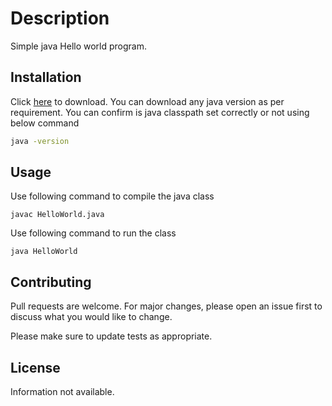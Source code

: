 # Description

Simple java Hello world program.

## Installation

Click [here](https://www.oracle.com/java/technologies/javase-jdk11-downloads.html) to download. You can download any java version as per requirement.
You can confirm is java classpath set correctly or not using below command
```bash
java -version
```

## Usage

Use following command to compile the java class
```
javac HelloWorld.java
```
Use following command to run the class

```
java HelloWorld
```

## Contributing
Pull requests are welcome. For major changes, please open an issue first to discuss what you would like to change.

Please make sure to update tests as appropriate.

## License
Information not available.
